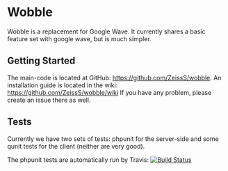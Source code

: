 Wobble
======

Wobble is a replacement for Google Wave. It currently shares a basic feature set with google wave, but is much simpler.

Getting Started
---------------
The main-code is located at GitHub: https://github.com/ZeissS/wobble. An installation guide is located in the wiki: https://github.com/ZeissS/wobble/wiki
If you have any problem, please create an issue there as well.

Tests
-----
Currently we have two sets of tests: phpunit for the server-side and some qunit tests for the client (neither are very good).

The phpunit tests are automatically run by Travis: [![Build Status](https://secure.travis-ci.org/ZeissS/wobble.png?branch=master)](http://travis-ci.org/ZeissS/wobble)
